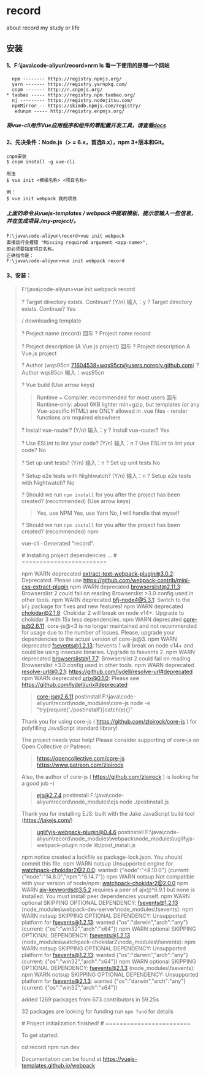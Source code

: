 # record
about record my study or life

## 安装
#### 1、F:\java\code-aliyun\record>nrm ls     看一下使用的是哪一个网站
```
  npm -------- https://registry.npmjs.org/
  yarn ------- https://registry.yarnpkg.com/
  cnpm ------- http://r.cnpmjs.org/
* taobao ----- https://registry.npm.taobao.org/
  nj --------- https://registry.nodejitsu.com/
  npmMirror -- https://skimdb.npmjs.com/registry/
   edunpm ----- http://registry.enpmjs.org/
```
##### 将vue-cli用作Vue应用程序和组件的零配置开发工具，请查看[docs](https://github.com/vuejs/vue-cli/blob/HEAD/docs/build.md)
#### 2、先决条件：Node.js（> = 6.x，首选8.x），npm 3+版本和Git。
```
cnpm安装
$ cnpm install -g vue-cli

用法
$ vue init <模板名称> <项目名称>

例：
$ vue init webpack 我的项目
```
##### 上面的命令从vuejs-templates / webpack中提取模板，提示您输入一些信息，并在生成项目./my-project/。
```
F:\java\code-aliyun\record>vue init webpack
直接运行会报错 "Missing required argument <app-name>",
即必须要指定项目名称。
正确指令是：
F:\java\code-aliyun>vue init webpack record
```
#### 3、安装：
> F:\java\code-aliyun>vue init webpack record
>
> ? Target directory exists. Continue? (Y/n) 输入：y
> ? Target directory exists. Continue? Yes
>
> / downloading template
>
> ? Project name (record)  回车
> ? Project name record
>
> ? Project description (A Vue.js project) 回车
> ? Project description A Vue.js project
>
> ? Author (wqs95cn <71604538+wqs95cn@users.noreply.github.com>)
> ? Author wqs95cn                      输入：wqs95cn
>
> ? Vue build (Use arrow keys)
> > Runtime + Compiler: recommended for most users            回车
>   Runtime-only: about 6KB lighter min+gzip, but templates
>   (or any Vue-specific HTML) are ONLY allowed in
>   .vue files - render functions are required elsewhere
>
> ? Install vue-router? (Y/n)            输入：y
> ? Install vue-router? Yes
>
> ? Use ESLint to lint your code? (Y/n)  输入：n
> ? Use ESLint to lint your code? No
>
> ? Set up unit tests? (Y/n)             输入：n
> ? Set up unit tests No
>
> ? Setup e2e tests with Nightwatch? (Y/n)  输入：n
> ? Setup e2e tests with Nightwatch? No
>
> ? Should we run `npm install` for you after the project has been created? (recommended) (Use arrow keys)
> > Yes, use NPM
>   Yes, use Yarn
>   No, I will handle that myself
>
> ? Should we run `npm install` for you after the project has been created? (recommended) npm
>
>    vue-cli · Generated "record".
>
>
>  \# Installing project dependencies ...
>  \# ========================
>
> npm WARN deprecated extract-text-webpack-plugin@3.0.2: Deprecated. Please use https://github.com/webpack-contrib/mini-css-extract-plugin
> npm WARN deprecated browserslist@2.11.3: Browserslist 2 could fail on reading Browserslist >3.0 config used in other tools.
> npm WARN deprecated bfj-node4@5.3.1: Switch to the `bfj` package for fixes and new features!
> npm WARN deprecated chokidar@2.1.8: Chokidar 2 will break on node v14+. Upgrade to chokidar 3 with 15x less dependencies.
> npm WARN deprecated core-js@2.6.11: core-js@<3 is no longer maintained and not recommended for usage due to the number of issues. Please, upgrade your dependencies
>  to the actual version of core-js@3.
> npm WARN deprecated fsevents@1.2.13: fsevents 1 will break on node v14+ and could be using insecure binaries. Upgrade to fsevents 2.
> npm WARN deprecated browserslist@1.7.7: Browserslist 2 could fail on reading Browserslist >3.0 config used in other tools.
> npm WARN deprecated resolve-url@0.2.1: https://github.com/lydell/resolve-url#deprecated
> npm WARN deprecated urix@0.1.0: Please see https://github.com/lydell/urix#deprecated
>
> > core-js@2.6.11 postinstall F:\java\code-aliyun\record\node_modules\core-js
> > node -e "try{require('./postinstall')}catch(e){}"
>
> Thank you for using core-js ( https://github.com/zloirock/core-js ) for polyfilling JavaScript standard library!
>
> The project needs your help! Please consider supporting of core-js on Open Collective or Patreon:
> > https://opencollective.com/core-js
> > https://www.patreon.com/zloirock
>
> Also, the author of core-js ( https://github.com/zloirock ) is looking for a good job -)
>
>
> > ejs@2.7.4 postinstall F:\java\code-aliyun\record\node_modules\ejs
> > node ./postinstall.js
>
> Thank you for installing EJS: built with the Jake JavaScript build tool (https://jakejs.com/)
>
>
> > uglifyjs-webpack-plugin@0.4.6 postinstall F:\java\code-aliyun\record\node_modules\webpack\node_modules\uglifyjs-webpack-plugin
> > node lib/post_install.js
>
> npm notice created a lockfile as package-lock.json. You should commit this file.
> npm WARN notsup Unsupported engine for watchpack-chokidar2@2.0.0: wanted: {"node":"<8.10.0"} (current: {"node":"14.8.0","npm":"6.14.7"})
> npm WARN notsup Not compatible with your version of node/npm: watchpack-chokidar2@2.0.0
> npm WARN ajv-keywords@3.5.2 requires a peer of ajv@^6.9.1 but none is installed. You must install peer dependencies yourself.
> npm WARN optional SKIPPING OPTIONAL DEPENDENCY: fsevents@1.2.13 (node_modules\webpack-dev-server\node_modules\fsevents):
> npm WARN notsup SKIPPING OPTIONAL DEPENDENCY: Unsupported platform for fsevents@1.2.13: wanted {"os":"darwin","arch":"any"} (current: {"os":"win32","arch":"x64"})
> npm WARN optional SKIPPING OPTIONAL DEPENDENCY: fsevents@1.2.13 (node_modules\watchpack-chokidar2\node_modules\fsevents):
> npm WARN notsup SKIPPING OPTIONAL DEPENDENCY: Unsupported platform for fsevents@1.2.13: wanted {"os":"darwin","arch":"any"} (current: {"os":"win32","arch":"x64"})
> npm WARN optional SKIPPING OPTIONAL DEPENDENCY: fsevents@2.1.3 (node_modules\fsevents):
> npm WARN notsup SKIPPING OPTIONAL DEPENDENCY: Unsupported platform for fsevents@2.1.3: wanted {"os":"darwin","arch":"any"} (current: {"os":"win32","arch":"x64"})
>
> added 1269 packages from 673 contributors in 59.25s
>
> 32 packages are looking for funding
>   run `npm fund` for details
>
>
> \# Project initialization finished!
> \# ========================
>
> To get started:
>
>   cd record
>   npm run dev
>
> Documentation can be found at https://vuejs-templates.github.io/webpack

